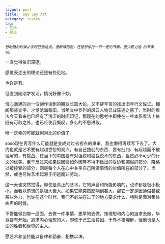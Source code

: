 ```yaml
---
layout: post
title:  Say Say Art
category: review
tag: 
- 艺术
- 观点
---
```

<p><small><i>想动键的时候才发现已到这点。但新博初创，还是想保持一日一更的节奏，至少要力追..的节奏吧。</small></p></i>
<p>一直觉得依旧深邃。</p>
<p>感觉表述出的理论还是有些见地。</p>
<p>也许是有。</p>
<p>但直到刚刚才发现，情况好像不妙。</p>
<p>信心满满的对一位创作话剧的朋友长篇大论，又不辞辛苦的找出旧年行文佐证。翻阅那些文字，才觉沧海桑田，当年文中罗列的风云人物已成陈迹之感了，当时的看法今天看来也已经有了浅涩的时间印记，那现在的思考中即使在一些本质看法上依旧有可取之外，也已经使我慨叹，多么的不思进取。</p>
<p>唯一庆幸的可能就剩对比的价值了。</p>
<p>soso现在再写什么可能就是变成对过去视点的重审，我也懒得再续写下去了。大约也就是艺术要有超越世俗的观点，有自己独创的东西、要有批判、有超越而不被理解的，有挑战、在当下的中国要有对强权和独裁说不的东西，当然必不可少的行文的优美。至于反过来如果说因譬如外因等不得不做出的妥协和媚俗的部分、降格以被接受的部分，则是每个人在心中关乎自己所做事情的价值所在的部分了。当然，或也可佐艺术起源于闲适而非劳动。</p>
<p>这一天也突然觉得，即使是真正的艺术，它的声音和所能影响的，也许都是极小极小，而我以前想的是极大极大。如果它能突然影响到甚大，那它一定是因通俗甚或某些外力。也许在这个时代，我们不必站在过于的地方要求什么，特别是面对集体失声的时候。</p>
<p>不管能做到哪一层面，去做一件事情、更早的去做，按理想和内心的追求去做，毕竟要有开始。追求内心理想的人，即使于己生活贫困、于外不被理解，但他也是人生的胜者和世界的主人。</p>
<p>愿艺术和坚持能以自律和勤奋，相携以沫。</p>
